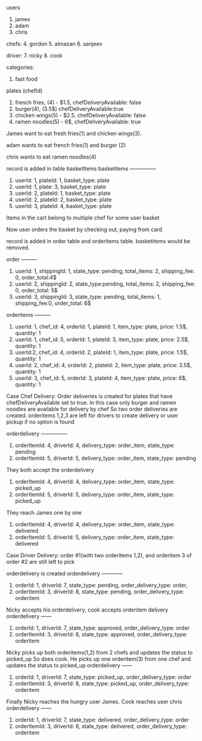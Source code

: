 users
1. james
2. adam
3. chris

chefs:
4. gordon
5. almazan
6. sanjeev

driver:
7. nicky
8. cook

categories:
1. fast food

plates (chefId)
1. french fries, (4) - $1.5, chefDeliveryAvailable: false
2. burger(4), (3.5$) chefDeliveryAvailable:true
3. chicken wings(5) - $2.5, chefDeliveryAvailable: false
4. ramen noodles(5) - 6$, chefDeliveryAvailable: true

James want to eat fresh fries(1) and chicken wings(3).

adam wants to eat french fries(1) and  burger (2)

chris wants to eat ramen noodles(4)


record is added in table basketItems
basketitems
—————
1. userId: 1, plateId: 1, basket_type: plate
2. userId: 1, plate: 3, basket_type: plate
3. userId: 2, plateId: 1, basket_type: plate
4. userId: 2, plateId: 2, basket_type: plate
5. userId: 3, plateId: 4, basket_type: plate

Items in the cart belong to multiple chef for some user basket

Now user orders the basket by checking out, paying from card

record is added in order table and orderitems table. basketitems would be removed.

order
———
1. userId: 1, shippingId: 1, state_type: pending, total_items: 2, shipping_fee: 0, order_total:4$
2. userId: 2, shippingId: 2, state_type:pending, total_items: 2, shipping_fee: 0, order_total: 5$
3. userId: 3, shippingId: 3, state_type: pending, total_items: 1, shipping_fee:0, order_total: 6$

orderitems
———
1. userId: 1,  chef_id: 4, orderId: 1, plateId: 1, item_type: plate, price: 1.5$, quantity: 1
2. userId: 1, chef_id: 5,  orderId: 1, plateId: 3, item_type: plate, price: 2.5$, quantity: 1
3. userId:2, chef_id: 4, orderId: 2, plateId: 1, item_type: plate, price: 1.5$, quantity: 1
4. userId: 2, chef_id: 4,  orderId: 2, plateId: 2, item_type: plate, price: 3.5$, quantity: 1
5. userId: 3, chef_id: 5, orderId: 3, plateId: 4, item_type: plate, price: 6$, quantity: 1



Case Chef Delivery:
Order deliveries is created for plates that have chefDeliveryAvailable set to true. In this case only burger and ramen noodles are available for delivery by chef
So two order deliveries are created. orderitems 1,2,3 are left for drivers to create delivery or user pickup if no option is found


orderdelivery
—————
1. orderItemId: 4, driverId: 4, delivery_type: order_item, state_type: pending
2. orderItemId: 5, driverId: 5, delivery_type: order_item, state_type: pending


They both accept the orderdelivery
1. orderItemId: 4, driverId: 4, delivery_type: order_item, state_type: picked_up
2. orderItemId: 5, driverId: 5, delivery_type: order_item, state_type: picked_up


They reach James one by one
1. orderItemId: 4, driverId: 4, delivery_type: order_item, state_type: delivered
2. orderItemId: 5, driverId: 5, delivery_type: order_item, state_type: delivered




Case Driver Delivery:
order #1(with two orderitems 1,2), and orderitem 3 of order #2 are still left to pick


orderdelivery is created
orderdelivery
————
1. orderId: 1, driverId: 7, state_type: pending, order_delivery_type: order,
2. orderItemId: 3, driverId: 8, state_type: pending, order_delivery_type: orderitem


Nicky accepts his orderdelivery, cook accepts orderitem delivery
orderdelivery
——
1. orderId: 1, driverId: 7, state_type: approved, order_delivery_type: order
2. orderItemId: 3, driverId: 8, state_type: approved, order_delivery_type: orderitem

Nicky picks up both orderitems(1,2) from 2 chefs and updates the status to picked_up
So does cook. He picks up one orderitem(3) from one chef and updates the status to picked_up
orderdelivery
——
1. orderId: 1, driverId: 7, state_type: picked_up, order_delivery_type: order
2. orderItemId: 3, driverId: 8, state_type: picked_up, order_delivery_type: orderitem

Finally Nicky reaches the hungry user James.
Cook reaches user chris
orderdelivery
——
1. orderId: 1, driverId: 7, state_type: delivered, order_delivery_type: order
2. orderItemId: 3, driverId: 8, state_type: delivered, order_delivery_type: orderitem
